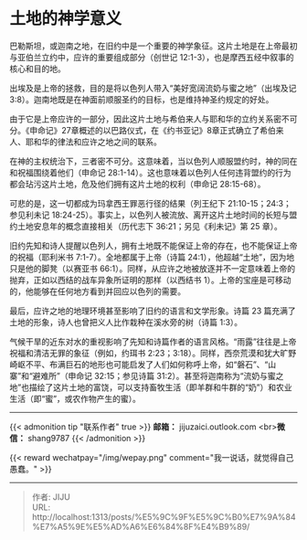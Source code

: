 # 土地的神学意义



巴勒斯坦，或迦南之地，在旧约中是一个重要的神学象征。这片土地是在上帝最初与亚伯兰立约中，应许的重要组成部分（创世记 12:1-3），也是摩西五经中叙事的核心和目的地。

出埃及是上帝的拯救，目的是将以色列人带入“美好宽阔流奶与蜜之地”（出埃及记 3:8）。迦南地既是在神面前顺服圣约的目标，也是维持神圣约规定的好处。

由于它是上帝应许的一部分，因此这片土地与希伯来人与耶和华的立约关系密不可分。《申命记》27章概述的以巴路仪式，在《约书亚记》8章正式确立了希伯来人、耶和华的律法和应许之地之间的联系。

在神的主权统治下，三者密不可分。这意味着，当以色列人顺服盟约时，神的同在和祝福围绕着他们（申命记 28:1-14）。这也意味着以色列人任何违背盟约的行为都会玷污这片土地，危及他们拥有这片土地的权利（申命记 28:15-68）。

可悲的是，这一切都成为玛拿西王罪恶行径的结果（列王纪下 21:10-15；24:3；参见利未记 18:24-25）。事实上，以色列人被流放、离开这片土地时间的长短与盟约土地安息年的概念直接相关（历代志下 36:21；另见《利未记》第 25 章）。

旧约先知和诗人提醒以色列人，拥有土地既不能保证上帝的存在，也不能保证上帝的祝福（耶利米书 7:1-7）。全地都属于上帝（诗篇 24:1），他超越“土地”，因为地只是他的脚凳（以赛亚书 66:1）。同样，从应许之地被放逐并不一定意味着上帝的抛弃，正如以西结的战车异象所证明的那样（以西结书 1）。上帝的宝座是可移动的，他能够在任何地方看到并回应以色列的需要。

最后，应许之地的地理环境甚至影响了旧约的语言和文学形象。诗篇 23 篇充满了土地的形象，诗人也曾把义人比作栽种在溪水旁的树（诗篇 1:3）。

气候干旱的近东对水的重视影响了先知和诗篇作者的语言风格。“雨露”往往是上帝祝福和清洁无罪的象征（例如，约珥书 2:23；3:18）。同样，西奈荒漠和犹大旷野崎岖不平、布满巨石的地形也可能启发了人们如何称呼上帝，如“磐石”、“山寨”和“避难所”（申命记 32:15；参见诗篇 31:2）。甚至将迦南称为“流奶与蜜之地”也描绘了这片土地的富饶，可以支持畜牧生活（即羊群和牛群的“奶”）和农业生活（即“蜜”，或农作物产生的蜜）。





----
{{&lt; admonition tip &#34;联系作者&#34; true &gt;}}
**邮箱：** jijuzaici.outlook.com
&lt;br&gt;**微信：** shang9787
{{&lt; /admonition &gt;}}

{{&lt; reward wechatpay=&#34;/img/wepay.png&#34; comment=&#34;我一说话，就觉得自己愚蠢。&#34; &gt;}}


---

> 作者: JIJU  
> URL: http://localhost:1313/posts/%E5%9C%9F%E5%9C%B0%E7%9A%84%E7%A5%9E%E5%AD%A6%E6%84%8F%E4%B9%89/  

